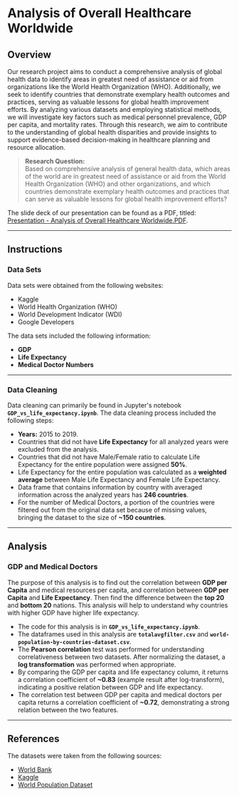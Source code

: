 # **Analysis of Overall Healthcare Worldwide**

## **Overview**

Our research project aims to conduct a comprehensive analysis of global health data to identify areas in greatest need of assistance or aid from organizations like the World Health Organization (WHO). Additionally, we seek to identify countries that demonstrate exemplary health outcomes and practices, serving as valuable lessons for global health improvement efforts. By analyzing various datasets and employing statistical methods, we will investigate key factors such as medical personnel prevalence, GDP per capita, and mortality rates. Through this research, we aim to contribute to the understanding of global health disparities and provide insights to support evidence-based decision-making in healthcare planning and resource allocation.

> **Research Question:**  
> Based on comprehensive analysis of general health data, which areas of the world are in greatest need of assistance or aid from the World Health Organization (WHO) and other organizations, and which countries demonstrate exemplary health outcomes and practices that can serve as valuable lessons for global health improvement efforts?

The slide deck of our presentation can be found as a PDF, titled: [Presentation - Analysis of Overall Healthcare Worldwide.PDF](https://docs.google.com/presentation/d/1ocTOHkDrqGDJFO85Cjwz38St5kXDhVix88cvsFs2HfM/edit#slide=id.g252acccf8a5_0_18).

---

## **Instructions**

### **Data Sets**

Data sets were obtained from the following websites:  
- Kaggle  
- World Health Organization (WHO)  
- World Development Indicator (WDI)  
- Google Developers

The data sets included the following information:  
- **GDP**  
- **Life Expectancy**  
- **Medical Doctor Numbers**

---

### **Data Cleaning**

Data cleaning can primarily be found in Jupyter's notebook **`GDP_vs_life_expectancy.ipynb`**. The data cleaning process included the following steps:

- **Years:** 2015 to 2019.  
- Countries that did not have **Life Expectancy** for all analyzed years were excluded from the analysis.  
- Countries that did not have Male/Female ratio to calculate Life Expectancy for the entire population were assigned **50%**.  
- Life Expectancy for the entire population was calculated as a **weighted average** between Male Life Expectancy and Female Life Expectancy.  
- Data frame that contains information by country with averaged information across the analyzed years has **246 countries**.  
- For the number of Medical Doctors, a portion of the countries were filtered out from the original data set because of missing values, bringing the dataset to the size of **~150 countries**.

---

## **Analysis**

### **GDP and Medical Doctors**

The purpose of this analysis is to find out the correlation between **GDP per Capita** and medical resources per capita, and correlation between **GDP per Capita** and **Life Expectancy**. Then find the difference between the **top 20** and **bottom 20** nations. This analysis will help to understand why countries with higher GDP have higher life expectancy.

- The code for this analysis is in **`GDP_vs_life_expectancy.ipynb`**.  
- The dataframes used in this analysis are **`totalavgfilter.csv`** and **`world-population-by-countries-dataset.csv`**.  
- The **Pearson correlation** test was performed for understanding correlativeness between two datasets. After normalizing the dataset, a **log transformation** was performed when appropriate.  
- By comparing the GDP per capita and life expectancy column, it returns a correlation coefficient of **~0.83** (example result after log-transform), indicating a positive relation between GDP and life expectancy.  
- The correlation test between GDP per capita and medical doctors per capita returns a correlation coefficient of **~0.72**, demonstrating a strong relation between the two features.

---

## **References**

The datasets were taken from the following sources:  
- [World Bank](https://data.worldbank.org/indicator/SP.DYN.AMRT.FE)  
- [Kaggle](https://www.kaggle.com/datasets/paultimothymooney/latitude-and-longitude-for-every-country-and-state)  
- [World Population Dataset](https://www.kaggle.com/datasets/kiranshahi/life-expectancy-dataset?datasetId=1980580&sortBy=dateRun&tab=profile)
